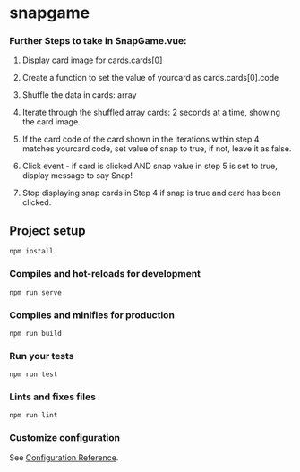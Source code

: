 # snapgame


### Further Steps to take in SnapGame.vue:

1. Display card image for cards.cards[0]

2. Create a function to set the value of yourcard as cards.cards[0].code

3. Shuffle the data in cards: array

4. Iterate through the shuffled array cards: 2 seconds at a time, showing the card image.

5. If the card code of the card shown in the iterations within step 4 matches yourcard code, set value of snap to true, if not, leave it as false.

6. Click event - if card is clicked AND snap value in step 5 is set to true, display message to say Snap!

7. Stop displaying snap cards in Step 4 if snap is true and card has been clicked.


## Project setup
```
npm install
```

### Compiles and hot-reloads for development
```
npm run serve
```

### Compiles and minifies for production
```
npm run build
```

### Run your tests
```
npm run test
```

### Lints and fixes files
```
npm run lint
```

### Customize configuration
See [Configuration Reference](https://cli.vuejs.org/config/).
